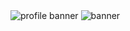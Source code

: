 <img src="https://github.com/mohan-potter/mohan-potter/blob/main/Profile%20banner.png" alt="profile banner"/>
<img src="https://github.com/mohan-potter/mohan-potter/blob/main/banner.png" alt="banner"/>


